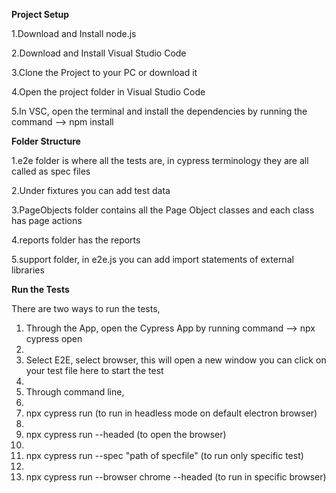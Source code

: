 **Project Setup**

1.Download and Install node.js

2.Download and Install Visual Studio Code

3.Clone the Project to your PC or download it

4.Open the project folder in Visual Studio Code

5.In VSC, open the terminal and install the dependencies by running the command --> npm install

**Folder Structure**

1.e2e folder is where all the tests are, in cypress terminology they are all called as spec files

2.Under fixtures you can add test data

3.PageObjects folder contains all the Page Object classes and each class has page actions

4.reports folder has the reports

5.support folder, in e2e.js you can add import statements of external libraries

**Run the Tests**

There are two ways to run the tests,

1. Through the App, open the Cypress App by running command --> npx cypress open
2. 
3. Select E2E, select browser, this will open a new window you can click on your test file here to start the test
4. 
5. Through command line,
6. 
7. npx cypress run (to run in headless mode on default electron browser)
8. 
9. npx cypress run --headed (to open the browser)
10. 
11. npx cypress run --spec "path of specfile" (to run only specific test)
12. 
13. npx cypress run --browser chrome --headed (to run in specific browser)

